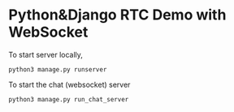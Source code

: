 # Python&Django RTC Demo with WebSocket

To start server locally,

```
python3 manage.py runserver
```


To start the chat (websocket) server
```
python3 manage.py run_chat_server
```
